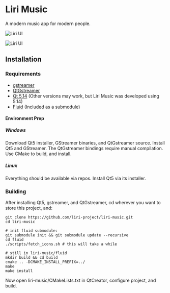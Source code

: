 # Liri Music

A modern music app for modern people.

![Liri UI](https://github.com/lirios/music/blob/master/images/liri3.png "Liri UI")

![Liri UI](https://github.com/lirios/music/blob/master/images/liri4.png "Liri Single Album View")

## Installation

### Requirements
- [gstreamer](https://gstreamer.freedesktop.org/documentation/installing/index.html?gi-language=c)
- [QtGstreamer](https://gstreamer.freedesktop.org/modules/qt-gstreamer.html)
- [Qt 5.14](https://www.qt.io/) (Other versions may work, but Liri Music was developed using 5.14)
- [Fluid](https://github.com/lirios/fluid) (Included as a submodule)

#### Environment Prep

##### Windows
Download Qt5 installer, GStreamer binaries, and QtGstreamer source.  Install Qt5 and GStreamer.  The QtGstreamer bindings require manual compilation.  Use CMake to build, and install.

##### Linux
Everything should be available via repos.  Install Qt5 via its installer.


### Building

After installing Qt5, gstreamer, and QtGstreamer, cd wherever you want to store this project, and:

    git clone https://github.com/liri-project/liri-music.git
    cd liri-music

    # init fluid submodule:
    git submodule init && git submodule update --recursive
    cd fluid
    ./scripts/fetch_icons.sh # this will take a while

    # still in liri-music/fluid
    mkdir build && cd build
    cmake .. -DCMAKE_INSTALL_PREFIX=../
    make
    make install


Now open liri-music/CMakeLists.txt in QtCreator, configure project, and build.

